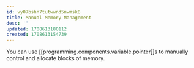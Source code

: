 ```yaml
---
id: vy07bshn7tutwwnd5nwmsk8
title: Manual Memory Management
desc: ''
updated: 1708613180112
created: 1708613154739
---
```


You can use [[programming.components.variable.pointer]]s to manually control and allocate blocks of memory.
